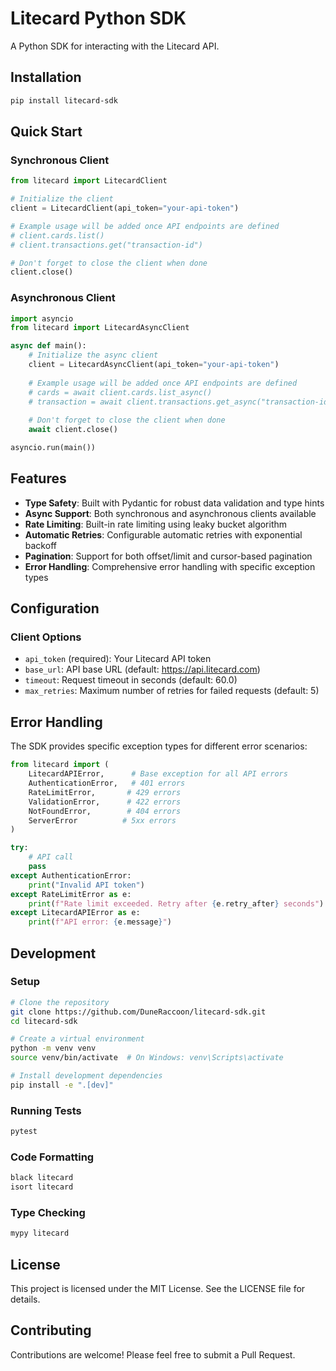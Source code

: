 # Litecard Python SDK

A Python SDK for interacting with the Litecard API.

## Installation

```bash
pip install litecard-sdk
```

## Quick Start

### Synchronous Client

```python
from litecard import LitecardClient

# Initialize the client
client = LitecardClient(api_token="your-api-token")

# Example usage will be added once API endpoints are defined
# client.cards.list()
# client.transactions.get("transaction-id")

# Don't forget to close the client when done
client.close()
```

### Asynchronous Client

```python
import asyncio
from litecard import LitecardAsyncClient

async def main():
    # Initialize the async client
    client = LitecardAsyncClient(api_token="your-api-token")
    
    # Example usage will be added once API endpoints are defined
    # cards = await client.cards.list_async()
    # transaction = await client.transactions.get_async("transaction-id")
    
    # Don't forget to close the client when done
    await client.close()

asyncio.run(main())
```

## Features

- **Type Safety**: Built with Pydantic for robust data validation and type hints
- **Async Support**: Both synchronous and asynchronous clients available
- **Rate Limiting**: Built-in rate limiting using leaky bucket algorithm
- **Automatic Retries**: Configurable automatic retries with exponential backoff
- **Pagination**: Support for both offset/limit and cursor-based pagination
- **Error Handling**: Comprehensive error handling with specific exception types

## Configuration

### Client Options

- `api_token` (required): Your Litecard API token
- `base_url`: API base URL (default: https://api.litecard.com)
- `timeout`: Request timeout in seconds (default: 60.0)
- `max_retries`: Maximum number of retries for failed requests (default: 5)

## Error Handling

The SDK provides specific exception types for different error scenarios:

```python
from litecard import (
    LitecardAPIError,      # Base exception for all API errors
    AuthenticationError,   # 401 errors
    RateLimitError,       # 429 errors
    ValidationError,      # 422 errors
    NotFoundError,        # 404 errors
    ServerError          # 5xx errors
)

try:
    # API call
    pass
except AuthenticationError:
    print("Invalid API token")
except RateLimitError as e:
    print(f"Rate limit exceeded. Retry after {e.retry_after} seconds")
except LitecardAPIError as e:
    print(f"API error: {e.message}")
```

## Development

### Setup

```bash
# Clone the repository
git clone https://github.com/DuneRaccoon/litecard-sdk.git
cd litecard-sdk

# Create a virtual environment
python -m venv venv
source venv/bin/activate  # On Windows: venv\Scripts\activate

# Install development dependencies
pip install -e ".[dev]"
```

### Running Tests

```bash
pytest
```

### Code Formatting

```bash
black litecard
isort litecard
```

### Type Checking

```bash
mypy litecard
```

## License

This project is licensed under the MIT License. See the LICENSE file for details.

## Contributing

Contributions are welcome! Please feel free to submit a Pull Request.
